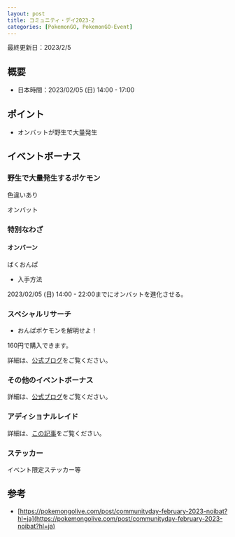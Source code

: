 ```yaml
---
layout: post
title: コミュニティ・デイ2023-2
categories: [PokemonGO, PokemonGO-Event]
---
```


最終更新日：2023/2/5

## 概要

- 日本時間：2023/02/05 (日) 14:00 - 17:00

## ポイント

- オンバットが野生で大量発生

## イベントボーナス

### 野生で大量発生するポケモン

色違いあり

オンバット

### 特別なわざ

#### オンバーン

ばくおんぱ

- 入手方法

2023/02/05 (日) 14:00 - 22:00までにオンバットを進化させる。

### スペシャルリサーチ

- おんぱポケモンを解明せよ！

160円で購入できます。

詳細は、[公式ブログ](https://pokemongolive.com/post/communityday-february-2023-noibat?hl=ja)をご覧ください。

### その他のイベントボーナス

詳細は、[公式ブログ](https://pokemongolive.com/post/communityday-february-2023-noibat?hl=ja)をご覧ください。

### アディショナルレイド

詳細は、[この記事](https://moton-03.github.io/Game-Resources-Post/Additional-Raid-2023-2/)をご覧ください。

### ステッカー

イベント限定ステッカー等

## 参考

- [https://pokemongolive.com/post/communityday-february-2023-noibat?hl=ja](https://pokemongolive.com/post/communityday-february-2023-noibat?hl=ja)